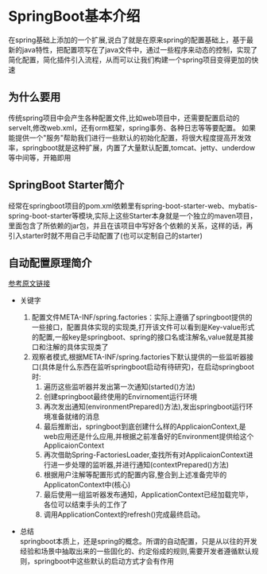 # SpringBoot基本介绍
在spring基础上添加的一个扩展,说白了就是在原来spring的配置基础上，基于最新的java特性，把配置项写在了java文件中，通过一些程序来动态的控制，实现了简化配置，简化插件引入流程，从而可以让我们构建一个spring项目变得更加的快速

## 为什么要用
传统spring项目中会产生各种配置文件,比如web项目中，还需要配置启动的servelt,修改web.xml，还有orm框架，spring事务、各种日志等等要配置。
如果能提供一个"服务"帮助我们进行一些默认的初始化配置，将很大程度提高开发效率，springboot就是这种扩展，内置了大量默认配置,tomcat、jetty、underdow等中间等，开箱即用

## SpringBoot Starter简介
经常在springboot项目的pom.xml依赖里有spring-boot-starter-web、mybatis-spring-boot-starter等模块,实际上这些Starter本身就是一个独立的maven项目，里面包含了所依赖的jar包，并且在该项目中写好各个依赖的关系，这样的话，再引入starter时就不用自己手动配置了(也可以定制自己的starter)

## 自动配置原理简介
[参考原文链接](https://www.cnblogs.com/trgl/p/7353782.html)  
+ 关键字
    1. 配置文件META-INF/spring.factories：实际上遵循了springboot提供的一些接口，配置具体实现的实现类,打开该文件可以看到是Key-value形式的配置,一般key是springboot、spring的接口名或注解名,value就是其接口和注解的具体实现类了
    2. 观察者模式,根据META-INF/spring.factories下默认提供的一些监听器接口(具体是什么东西在监听springboot启动有待研究)，在启动springboot时: 
        1. 遍历这些监听器并发出第一次通知(started()方法)
        2. 创建springboot最终使用的Envirnoment运行环境
        3. 再次发出通知(environmentPrepared()方法),发出springboot运行环境准备就绪的消息
        4. 最后推断出，springboot到底创建什么样的ApplicaionContext,是web应用还是什么应用,并根据之前准备好的Environment提供给这个ApplicaionContext
        5. 再次借助Spring-FactoriesLoader,查找所有对ApplicaionContext进行进一步处理的监听器,并进行通知(contextPrepared()方法)
        6. 根据用户注解等配置形式的配置内容,整合到上述准备完毕的ApplicatonContext中(核心)
        7. 最后使用一组监听器发布通知，ApplicationContext已经加载完毕，各位可以结束手头的工作了
        8. 调用ApplicationContext的refresh()完成最终启动。

+ 总结  
    springboot本质上，还是spring的概念。所谓的自动配置，只是从以往的开发经验和场景中抽取出来的一些固化的、约定俗成的规则,需要开发者遵循默认规则，springboot中这些默认的启动方式才会有作用        
                  